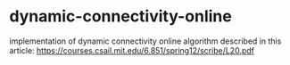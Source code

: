 # dynamic-connectivity-online
implementation of dynamic connectivity online algorithm described in this article: https://courses.csail.mit.edu/6.851/spring12/scribe/L20.pdf
